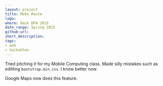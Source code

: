 ```yaml
---
layout: project
title: Make Route
logo: 
where: Hack DFW 2015
date_range: Spring 2015
github-url:
short_description: 
tags:
- web
- hackathon
---
```


Tried pitching it for my Mobile Computing class.
Made silly mistakes such as editting `bootstrap.min.css`. I know better now.

Google Maps now does this feature.